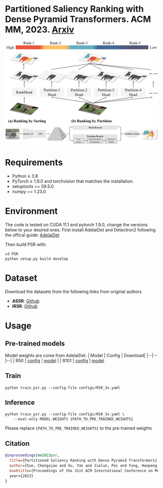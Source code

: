 # Partitioned Saliency Ranking with Dense Pyramid Transformers. ACM MM, 2023. [Arxiv](https://arxiv.org/abs/2308.00236)
![New_Arc](docs/New_Paradigm.png)
![PSR](docs/Net_Architecture.png)
# Requirements
- Python $\ge$ 3.8
- PyTorch $\ge$ 1.9.0 and torchvision that matches the installation.
- setuptools == 59.5.0
- numpy == 1.23.0
# Environment
The code is tested on CUDA 11.1 and pytorch 1.9.0, change the versions below to your desired ones.
First install AdelaiDet and Detectron2 following the offical guide: [AdelaiDet](https://github.com/aim-uofa/AdelaiDet)

Then build PSR with:

    cd PSR
    python setup.py build develop

# Dataset
Download the datasets from the following links from original authors
- **ASSR**: [Github](https://github.com/SirisAvishek/Attention_Shift_Ranks)
- **IRSR**: [Github](https://github.com/dragonlee258079/Saliency-Ranking)
# Usage
## Pre-trained models
Model weights are come from AdelaiDet:
| Model | Config | Download|
|--|--|--|
| R50 | [config](configs/R50_3x.yaml) | [model](https://cloudstor.aarnet.edu.au/plus/s/chF3VKQT4RDoEqC/download) |
| R101 | [config](configs/R101_3x.yaml) | [model](https://cloudstor.aarnet.edu.au/plus/s/9w7b3sjaXvqYQEQ)
## Train
    python train_psr.py --config-file configs/R50_3x.yaml
## Inference

    python train_psr.py --config-file configs/R50_3x.yaml \
        --eval-only MODEL.WEIGHTS {PATH_TO_PRE_TRAINED_WEIGHTS}
Please replace `{PATH_TO_PRE_TRAINED_WEIGHTS}` to the pre-trained weights

## Citation
```BibTeX
@inproceedings{mm2023psr,
  title={Partitioned Saliency Ranking with Dense Pyramid Transformers},
  author={Sun, Chengxiao and Xu, Yan and Jialun, Pei and Fang, Haopeng and Tang, He},
  booktitle={Proceedings of the 31st ACM International Conference on Multimedia (MM '23), October 29-November 3, 2023, Ottawa, ON, Canada,
  year={2023}
}
```
